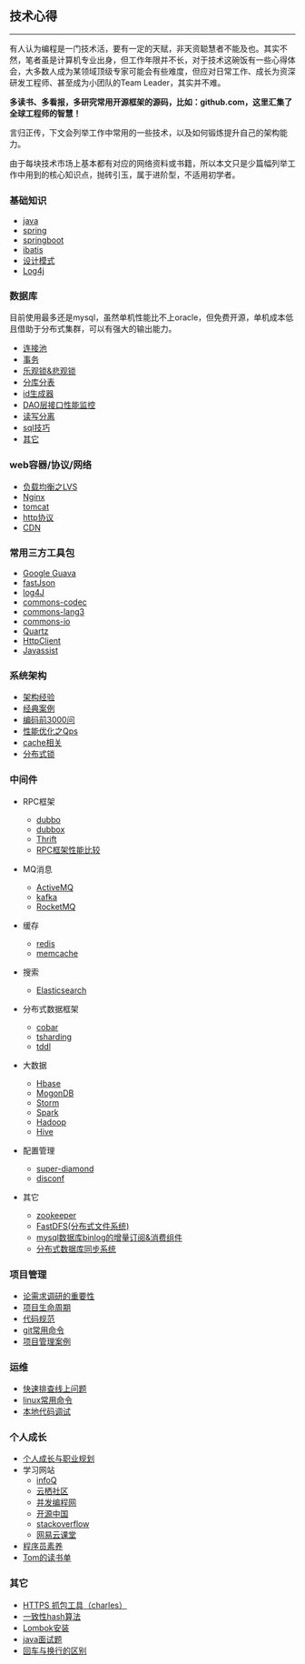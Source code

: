 ## 技术心得

---

有人认为编程是一门技术活，要有一定的天赋，非天资聪慧者不能及也。其实不然，笔者虽是计算机专业出身，但工作年限并不长，对于技术这碗饭有一些心得体会，大多数人成为某领域顶级专家可能会有些难度，但应对日常工作、成长为资深研发工程师、甚至成为小团队的Team Leader，其实并不难。

**多读书、多看报，多研究常用开源框架的源码，比如：github.com，这里汇集了全球工程师的智慧！**

言归正传，下文会列举工作中常用的一些技术，以及如何锻炼提升自己的架构能力。

由于每块技术市场上基本都有对应的网络资料或书籍，所以本文只是少篇幅列举工作中用到的核心知识点，抛砖引玉，属于进阶型，不适用初学者。

### 基础知识
* 	[java](basic-knowledge/java.md)
*  	[spring](basic-knowledge/spring.md)
*  	[springboot](basic-knowledge/springboot.md)
*	[ibatis](basic-knowledge/ibatis.md)
*	[设计模式](basic-knowledge/常用的设计模式.md)
*	[Log4j](basic-knowledge/Log4j.md)


### 数据库
目前使用最多还是mysql，虽然单机性能比不上oracle，但免费开源，单机成本低且借助于分布式集群，可以有强大的输出能力。

*	[连接池](data-base/数据库连接池.md)
* 	[事务](data-base/transaction.md)
* 	[乐观锁&悲观锁](data-base/锁机制.md)
* 	[分库分表](data-base/分库分表.md)
* 	[id生成器](data-base/id生成器.md)
* 	[DAO层接口性能监控](data-base/DAO层接口性能监控.md)
* 	[读写分离](http://blog.csdn.net/itomge/article/details/6909240)
* 	[sql技巧](data-base/sql技巧.md)
* 	[其它](data-base/other.md)


### web容器/协议/网络

* [负载均衡之LVS](system-architecture/LVS.md)
* [Nginx](web/Nginx.md)
* [tomcat](web/tomcat.md)
* [http协议](web/http协议.md)
* [CDN](system-architecture/CDN.md)


### 常用三方工具包

* [Google Guava](open-source-framework/Goole-Guava.md)
* [fastJson](open-source-framework/fastJson.md)
* [log4J](http://blog.csdn.net/itomge/article/details/17913607)
* [commons-codec](open-source-framework/commons-codec.md)
* [commons-lang3](open-source-framework/commons-lang3.md)
* [commons-io](open-source-framework/commons-io.md)
* [Quartz](open-source-framework/Quartz.md)
* [HttpClient](open-source-framework/HttpClient.md)
* [Javassist](http://blog.csdn.net/itomge/article/details/7671294)



### 系统架构 

* [架构经验](system-architecture/架构经验.md)
* [经典案例](system-architecture/经典案例.md)
* [编码前3000问](system-architecture/编码前3000问.md)
* [性能优化之Qps](system-architecture/性能优化之Qps.md)
* [cache相关](system-architecture/cache相关.md)
* [分布式锁](system-architecture/分布式锁.md)


### 中间件

*	RPC框架
	* [dubbo](middle-software/dubbo.md)
	* [dubbox](https://www.oschina.net/p/dubbox)
	* [Thrift](https://github.com/apache/thrift)
	* [RPC框架性能比较](http://mp.weixin.qq.com/s/iw9-UaZZl3gCqKAw2Mxz6A)

*   MQ消息
	* [ActiveMQ](https://github.com/apache/activemq)
	* [kafka](middle-software/kafka.md)
	* [RocketMQ](https://github.com/apache/incubator-rocketmq)

*   缓存
	* [redis](open-source-framework/redis.md)
	* [memcache](http://blog.csdn.net/itomge/article/details/8035197)

*   搜索
	* [Elasticsearch](middle-software/elasticsearch.md)

*   分布式数据框架
	* [cobar](middle-software/cobar.md)
	* [tsharding](middle-software/tsharding.md)
	* [tddl](https://github.com/alibaba/tb_tddl)

*   大数据
	* [Hbase](middle-software/Hbase.md)
	* [MogonDB](middle-software/MogonDB.md)
	* [Storm](middle-software/Storm.md)
	* [Spark](middle-software/Spark.md)
	* [Hadoop](middle-software/Hadoop.md)
	* [Hive](middle-software/Hive.md)
	
*   配置管理

	* [super-diamond](other/super-diamond源码分析.md)
	* [disconf](https://www.oschina.net/p/disconf)
	

*  其它
	* [zookeeper](middle-software/zookeeper.md)
	* [FastDFS(分布式文件系统)](https://www.oschina.net/p/fastdfs)
	* [mysql数据库binlog的增量订阅&消费组件](https://github.com/alibaba/canal)
	* [分布式数据库同步系统](https://github.com/alibaba/otter)


### 项目管理

* [论需求调研的重要性](project-management/论需求调研的重要性.md)
* [项目生命周期](project-management/项目生命周期.md)
* [代码规范](project-management/代码规范.md)
* [git常用命令](project-management/git常用命令.md)
* [项目管理案例](project-management/项目管理案例.md)


### 运维

*	[快速排查线上问题](ops/online-question.md)
*	[linux常用命令](ops/linux常用命令.md)
*	[本地代码调试](ops/本地代码调试.md)

### 个人成长

*   [个人成长与职业规划](other/person.md)
*   学习网站
	* [infoQ](http://www.infoq.com/cn/)
	* [云栖社区](https://yq.aliyun.com/)
	* [并发编程网](http://ifeve.com/)
	* [开源中国](http://www.oschina.net/)
	* [stackoverflow](http://stackoverflow.com/)
	* [网易云课堂](http://study.163.com/)
*   [程序员素养](project-management/程序员素养.md)
*   [Tom的读书单](other/book.md)

### 其它

*	[HTTPS 抓包工具（charles）](http://blog.vetcafe.net/2013/12/charlesproxyiphonehttps.html)
*	[一致性hash算法](other/一致性hash.md)
*	[Lombok安装](http://www.blogjava.net/fancydeepin/archive/2012/07/12/382933.html)
*	[java面试题](other/java-interview.md)
*	[回车与换行的区别](other/回车与换行的区别.md)

